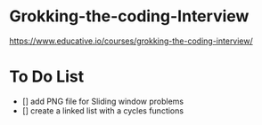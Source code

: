 # Grokking-the-coding-Interview
https://www.educative.io/courses/grokking-the-coding-interview/

# To Do List
- [] add PNG file for Sliding window problems
- [] create a linked list with a cycles functions

